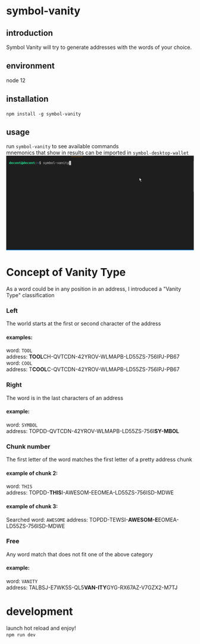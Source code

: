# symbol-vanity

## introduction
Symbol Vanity will try to generate addresses with the words of your choice.

## environment
node 12

## installation
`npm install -g symbol-vanity`

## usage
run `symbol-vanity` to see available commands \
mnemonics that show in results can be imported in `symbol-desktop-wallet`
![](symbol-vanity.gif)


# Concept of Vanity Type
As a word could be in any position in an address, I introduced a "Vanity Type" classification
### Left
The world starts at the first or second character of the address
#### examples:
word: `TOOL` \
address: **TOOL**CH-QVTCDN-42YROV-WLMAPB-LD55ZS-756IPJ-PB67 \
word: `COOL` \
address: T**COOL**C-QVTCDN-42YROV-WLMAPB-LD55ZS-756IPJ-PB67

### Right
The word is in the last characters of an address
#### example:
word: `SYMBOL` \
address: TOPDD-QVTCDN-42YROV-WLMAPB-LD55ZS-756I**SY-MBOL**

### Chunk number
The first letter of the word matches the first letter of a pretty address chunk

#### example of chunk 2:
word: `THIS` \
address: TOPDD-**THIS**I-AWESOM-EEOMEA-LD55ZS-756ISD-MDWE

#### example of chunk 3:
Searched word: `AWESOME`
address: TOPDD-TEWSI-**AWESOM-E**EOMEA-LD55ZS-756ISD-MDWE

### Free
Any word match that does not fit one of the above category
#### example:
word: `VANITY` \
address: TALBSJ-E7WK5S-QL5**VAN-ITY**GYG-RX67AZ-V7GZX2-M7TJ

# development
launch hot reload and enjoy! \
`npm run dev`
